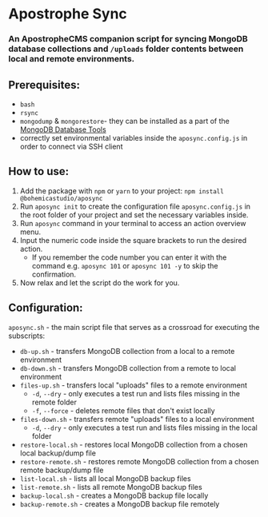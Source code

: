 # Apostrophe Sync

### An ApostropheCMS companion script for syncing MongoDB database collections and `/uploads` folder contents between local and remote environments.

## Prerequisites:
- `bash`
- `rsync`
- `mongodump` & `mongorestore`- they can be installed as a part of the [MongoDB Database Tools](https://www.mongodb.com/docs/database-tools/installation/installation/)
- correctly set environmental variables inside the `aposync.config.js` in order to connect via SSH client

## How to use:

1. Add the package with `npm` or `yarn` to your project: `npm install @bohemicastudio/aposync`
2. Run `aposync init` to create the configuration file `aposync.config.js` in the root folder of your project and set the necessary variables inside.
3. Run `aposync` command in your terminal to access an action overview menu.
4. Input the numeric code inside the square brackets to run the desired action.
   - If you remember the code number you can enter it with the command e.g. `aposync 101` or `aposync 101 -y` to skip the confirmation.
5. Now relax and let the script do the work for you.

## Configuration:

`aposync.sh` - the main script file that serves as a crossroad for executing the subscripts:
- `db-up.sh` - transfers MongoDB collection from a local to a remote environment
- `db-down.sh` - transfers MongoDB collection from a remote to local environment
- `files-up.sh` - transfers local "uploads" files to a remote environment
  - `-d`, `--dry` - only executes a test run and lists files missing in the remote folder
  - `-f`, `--force` - deletes remote files that don't exist locally
- `files-down.sh` - transfers remote "uploads" files to a local environment
  - `-d`, `--dry` - only executes a test run and lists files missing in the local folder
- `restore-local.sh` - restores local MongoDB collection from a chosen local backup/dump file 
- `restore-remote.sh` - restores remote MongoDB collection from a chosen remote backup/dump file
- `list-local.sh` - lists all local MongoDB backup files
- `list-remote.sh` - lists all remote MongoDB backup files
- `backup-local.sh` - creates a MongoDB backup file locally
- `backup-remote.sh` - creates a MongoDB backup file remotely
